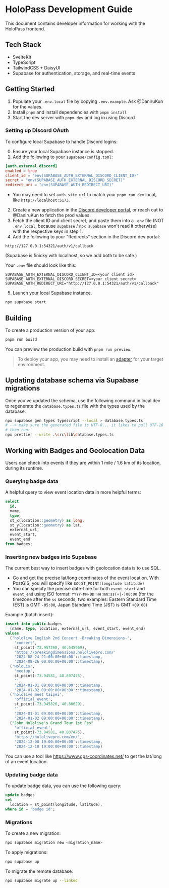 # HoloPass Development Guide

This document contains developer information for working with the HoloPass frontend.

## Tech Stack

- SvelteKit
- TypeScript
- TailwindCSS + DaisyUI
- Supabase for authentication, storage, and real-time events

## Getting Started

1. Populate your `.env.local` file by copying `.env.example`. Ask @DaniruKun for the values.
2. Install `pnpm` and install dependencies with `pnpm install`
3. Start the dev server with `pnpm dev` and log in using Discord

### Setting up Discord OAuth

To configure local Supabase to handle Discord logins:

0. Ensure your local Supabase instance is stopped.
1. Add the following to your `supabase/config.toml`:

```toml
[auth.external.discord]
enabled = true
client_id = "env(SUPABASE_AUTH_EXTERNAL_DISCORD_CLIENT_ID)"
secret = "env(SUPABASE_AUTH_EXTERNAL_DISCORD_SECRET)"
redirect_uri = "env(SUPABASE_AUTH_REDIRECT_URI)"
```

- You may need to set `auth.site_url` to match your `pnpm run dev` local, like `http://localhost:5173`.

2. Create a new application in the [Discord developer portal](https://discord.com/developers/applications), or reach out to @DaniruKun to fetch the prod values.
3. Fetch the client ID and client secret, and paste them into a `.env` file (NOT `.env.local`, because `supabase` / `npx supabase` won't read it otherwise) with the respective keys in step 1.
4. Add the following to your "Redirects" section in the Discord dev portal:

```
http://127.0.0.1:54321/auth/v1/callback
```

(Supabase is finicky with localhost, so we add both to be safe.)

Your `.env` file should look like this:

```
SUPABASE_AUTH_EXTERNAL_DISCORD_CLIENT_ID=<your client id>
SUPABASE_AUTH_EXTERNAL_DISCORD_SECRET=<your client secret>
SUPABASE_AUTH_REDIRECT_URI="http://127.0.0.1:54321/auth/v1/callback"
```

5. Launch your local Supabase instance.

```sh
npx supabase start
```

## Building

To create a production version of your app:

```bash
pnpm run build
```

You can preview the production build with `pnpm run preview`.

> To deploy your app, you may need to install an [adapter](https://kit.svelte.dev/docs/adapters) for your target environment.

## Updating database schema via Supabase migrations

Once you've updated the schema, use the following command in local dev to regenerate the `database.types.ts` file with the types used by the database.

```bash
npx supabase gen types typescript --local > database.types.ts
# --> make sure the generated file is UTF-8... it likes to pull UTF-16 LE on Windows...
# then run:
npx prettier --write .\src\lib\database.types.ts
```

## Working with Badges and Geolocation Data

Users can check into events if they are within 1 mile / 1.6 km of its location, during its runtime.

### Querying badge data

A helpful query to view event location data in more helpful terms:

```sql
select
  id,
  name,
  type,
  st_x(location::geometry) as long,
  st_y(location::geometry) as lat,
  external_url,
  event_start,
  event_end
from badges;
```

### Inserting new badges into Supabase

The current best way to insert badges with geolocation data is to use SQL.

- Go and get the precise lat/long coordinates of the event location. With PostGIS, you will specify like so: `ST_POINT(longitude latitude)`
- You can specify the precise date-time for both `event_start` and `event_end` using ISO format: `YYYY-MM-DD HH:mm:ss(+|-)00:00` (for the timezone after the `ss` seconds, two examples: Eastern Standard Time (EST) is GMT `-05:00`, Japan Standard Time (JST) is GMT `+09:00`)

Example (batch insert):

```sql
insert into public.badges
  (name, type, location, external_url, event_start, event_end)
values
  ('hololive English 2nd Concert -Breaking Dimensions-',
    'concert',
    st_point(-73.957268, 40.645969),
    'https://breakingdimensions.hololivepro.com/'
    '2024-08-24 21:00:00+00:00'::timestamp,
    '2024-08-26 00:00:00+00:00'::timestamp),
  ('HoloLis',
    'meetup',
    st_point(-73.94581, 40.807475),
    '',
    '2024-01-01 09:00:00+00:00'::timestamp,
    '2024-01-02 09:00:00+00:00'::timestamp),
  ('hololive meet taipei',
    'official_event',
    st_point(-73.945826, 40.80629),
    '',
    '2024-01-01 09:00:00+00:00'::timestamp,
    '2024-01-02 09:00:00+00:00'::timestamp),
  ("John Hololive's Grand Tour 1st Fes"
    'official_event',
    st_point(-73.94581, 40.807475),
    'https://hololivepro.com/en/',
    '2024-12-08 19:00:00+00:00'::timestamp,
    '2024-12-10 19:00:00+00:00'::timestamp)
```

You can use a tool like https://www.gps-coordinates.net/ to get the lat/long of an event location.

### Updating badge data

To update badge data, you can use the following query:

```sql
update badges
set
  location = st_point(longitude, latitude),
where id = 'badge id';
``` 

### Migrations

To create a new migration:

```bash
npx supabase migration new <migration_name>
```

To apply migrations:

```bash
npx supabase up
```

To migrate the remote database:

```bash
npx supabase migrate up --linked
```
